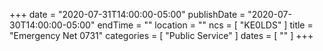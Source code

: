 +++
date = "2020-07-31T14:00:00-05:00"
publishDate = "2020-07-30T14:00:00-05:00"
endTime = ""
location = ""
ncs = [ "KE0LDS" ]
title = "Emergency Net 0731"
categories = [ "Public Service" ]
dates = [ "" ]
+++
